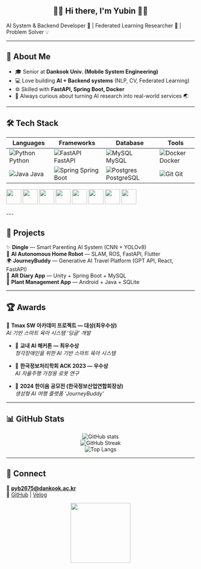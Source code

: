 <h2 align="center">🍓🐰 Hi there, I'm Yubin 🐰🍓</h2>


AI System & Backend Developer 🌱 | Federated Learning Researcher 🧩 | Problem Solver 💡  

---

## 📝 About Me
- 🎓 Senior at **Dankook Univ. (Mobile System Engineering)**  
- 💻 Love building **AI + Backend systems** (NLP, CV, Federated Learning)  
- ⚙️ Skilled with **FastAPI, Spring Boot, Docker**  
- 🌸 Always curious about turning AI research into real-world services 🌏  

---

## 🛠 Tech Stack
| Languages | Frameworks | Database | Tools |
|-----------|------------|----------|-------|
| ![Python](https://cdn.jsdelivr.net/gh/devicons/devicon/icons/python/python-original.svg) Python | ![FastAPI](https://cdn.jsdelivr.net/gh/devicons/devicon/icons/fastapi/fastapi-original.svg) FastAPI | ![MySQL](https://cdn.jsdelivr.net/gh/devicons/devicon/icons/mysql/mysql-original.svg) MySQL | ![Docker](https://cdn.jsdelivr.net/gh/devicons/devicon/icons/docker/docker-original.svg) Docker |
| ![Java](https://cdn.jsdelivr.net/gh/devicons/devicon/icons/java/java-original.svg) Java | ![Spring](https://cdn.jsdelivr.net/gh/devicons/devicon/icons/spring/spring-original.svg) Spring Boot | ![Postgres](https://cdn.jsdelivr.net/gh/devicons/devicon/icons/postgresql/postgresql-original.svg) PostgreSQL | ![Git](https://cdn.jsdelivr.net/gh/devicons/devicon/icons/git/git-original.svg) Git |


<p align="left">
  <img src="https://cdn.jsdelivr.net/gh/devicons/devicon/icons/python/python-original.svg" width="40" height="40"/>
  <img src="https://cdn.jsdelivr.net/gh/devicons/devicon/icons/pytorch/pytorch-original.svg" width="40" height="40"/>
  <img src="https://cdn.jsdelivr.net/gh/devicons/devicon/icons/java/java-original.svg" width="40" height="40"/>
  <img src="https://cdn.jsdelivr.net/gh/devicons/devicon/icons/spring/spring-original.svg" width="40" height="40"/>
  <img src="https://cdn.jsdelivr.net/gh/devicons/devicon/icons/fastapi/fastapi-original.svg" width="40" height="40"/>
  <img src="https://cdn.jsdelivr.net/gh/devicons/devicon/icons/docker/docker-original.svg" width="40" height="40"/>
  <img src="https://cdn.jsdelivr.net/gh/devicons/devicon/icons/react/react-original.svg" width="40" height="40"/>
  <img src="https://cdn.jsdelivr.net/gh/devicons/devicon/icons/postgresql/postgresql-original.svg" width="40" height="40"/>
</p>
---

## 🚀 Projects
✨ **Dingle** — Smart Parenting AI System (CNN + YOLOv8)  
🤖 **AI Autonomous Home Robot** — SLAM, ROS, FastAPI, Flutter  
🌍 **JourneyBuddy** — Generative AI Travel Platform (GPT API, React, FastAPI)  
📔 **AR Diary App** — Unity + Spring Boot + MySQL  
🌱 **Plant Management App** — Android + Java + SQLite  

---

## 🏆 Awards
 🥇 **Tmax SW 아카데미 프로젝트 — 대상(최우수상)**  
  *AI 기반 스마트 육아 시스템 ‘딩글’ 개발*

- 🥇 **교내 AI 해커톤 — 최우수상**  
  *청각장애인을 위한 AI 기반 스마트 육아 시스템*

- 🏅 **한국정보처리학회 ACK 2023 — 우수상**  
  *AI 자율주행 가정용 로봇 연구*

- 🥉 **2024 한이음 공모전 (한국정보산업연합회장상)**  
  *생성형 AI 여행 플랫폼 ‘JourneyBuddy’*



---

## 📊 GitHub Stats
<div align="center">

![GitHub stats](https://github-readme-stats.vercel.app/api?username=yubin012&show_icons=true&theme=calm_pink&hide_border=true)  
![GitHub Streak](https://streak-stats.demolab.com?user=yubin012&theme=calm_pink&hide_border=true)  
![Top Langs](https://github-readme-stats.vercel.app/api/top-langs/?username=yubin012&layout=compact&theme=calm_pink&hide_border=true)  

</div>

---

## 🌸 Connect
📧 **pyb2675@dankook.ac.kr**  
🔗 [GitHub](https://github.com/yubin012) | [Velog](https://velog.io/@yubin012)  

<p align="center">
  <img src="https://media.giphy.com/media/MDJ9IbxxvDUQM/giphy.gif" width="160px"/>
</p>

